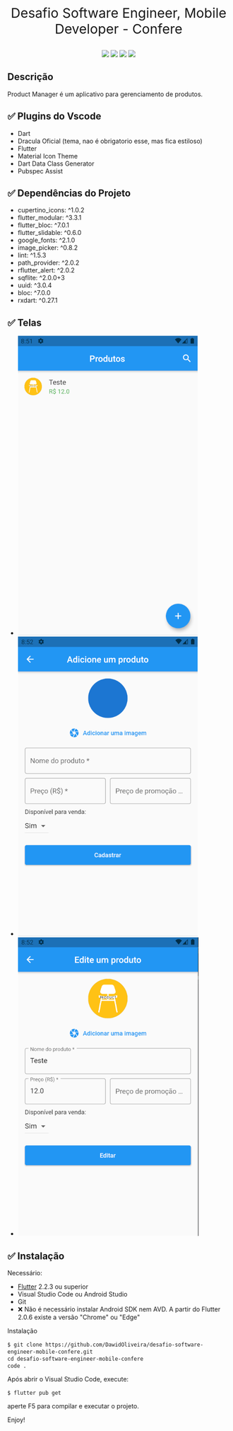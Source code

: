 <p align="center" style="font-size: 30px;">Desafio Software Engineer, Mobile Developer - Confere</p>

 <p align="center">
 <img src="https://img.shields.io/github/issues/dawidoliveira/desafio-software-engineer-mobile-confere?style=for-the-badge"/>
 <img src="https://img.shields.io/github/forks/dawidoliveira/desafio-software-engineer-mobile-confere?style=for-the-badge"/>
 <img src="https://img.shields.io/github/stars/dawidoliveira/desafio-software-engineer-mobile-confere?style=for-the-badge"/>
 <img src="https://img.shields.io/github/license/dawidoliveira/desafio-software-engineer-mobile-confere?style=for-the-badge"/>
 </p>

## Descrição
Product Manager é um aplicativo para gerenciamento de produtos.

## ✅ Plugins do Vscode

- Dart
- Dracula Oficial (tema, nao é obrigatorio esse, mas fica estiloso)
- Flutter
- Material Icon Theme
- Dart Data Class Generator
- Pubspec Assist

## ✅ Dependências do Projeto

- cupertino_icons: ^1.0.2
- flutter_modular: ^3.3.1
- flutter_bloc: ^7.0.1
- flutter_slidable: ^0.6.0
- google_fonts: ^2.1.0
- image_picker: ^0.8.2
- lint: ^1.5.3
- path_provider: ^2.0.2
- rflutter_alert: ^2.0.2
- sqflite: ^2.0.0+3
- uuid: ^3.0.4
- bloc: ^7.0.0
- rxdart: ^0.27.1

## ✅ Telas

- ![Tela Inicial](.github/screenshots/tela01.png)
- ![Adicionar um produto](.github/screenshots/tela02.png)
- ![Editar um produto](.github/screenshots/tela03.png)

## ✅  Instalação

Necessário:

- [Flutter](https://flutter.dev) 2.2.3 ou superior
- Visual Studio Code ou Android Studio
- Git
- ❌ Não é necessário instalar Android SDK nem AVD. A partir do Flutter 2.0.6 existe a versão "Chrome" ou "Edge"

Instalação

```
$ git clone https://github.com/DawidOliveira/desafio-software-engineer-mobile-confere.git
cd desafio-software-engineer-mobile-confere
code . 
```

Após abrir o Visual Studio Code, execute:
```
$ flutter pub get
```
aperte F5 para compilar e executar o projeto.

Enjoy!
